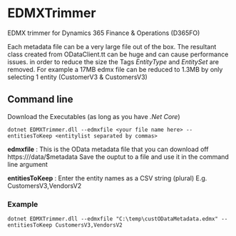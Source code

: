 # EDMXTrimmer
EDMX trimmer for Dynamics 365 Finance & Operations (D365FO)

Each metadata file can be a very large file out of the box. The resultant class created from ODataClient.tt can be huge and can cause performance issues. in order to reduce the size the Tags *EntityType* and *EntitySet* are removed.
For example a 17MB edmx file can be reduced to 1.3MB by only selecting 1 entity (CustomerV3 & CustomersV3)

## Command line
Download the Executables (as long as you have *.Net Core*)

```
dotnet EDMXTrimmer.dll --edmxfile <your file name here> --entitiesToKeep <entitylist separated by commas>
```

**edmxfile** : This is the OData metadata file that you can download off https://<url>/data/$metadata
Save the ouptut to a file and use it in the command line argument

**entitiesToKeep** : Enter the entity names as a CSV string (plural) E.g. CustomersV3,VendorsV2

### Example
```
dotnet EDMXTrimmer.dll --edmxfile "C:\temp\custODataMetadata.edmx" --entitiesToKeep CustomersV3,VendorsV2
```
